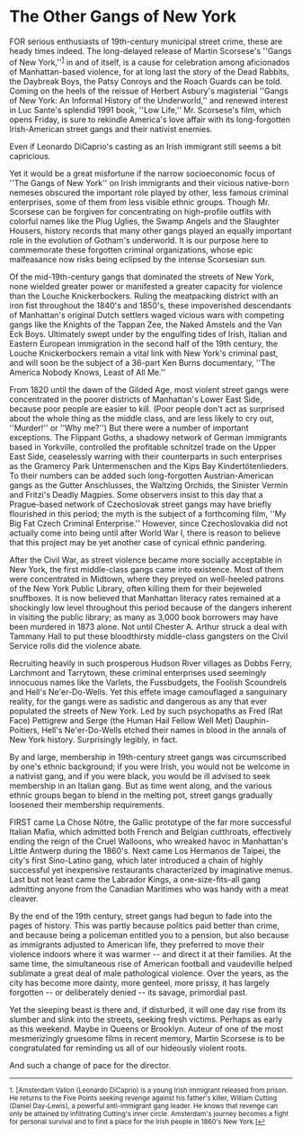 The Other Gangs of New York
==================


FOR serious enthusiasts of 19th-century municipal street crime, these are heady times indeed. The long-delayed release of Martin Scorsese's ''Gangs of New York,''<sup><a href="#fn1" id="ref1">1</a></sup> in and of itself, is a cause for celebration among aficionados of Manhattan-based violence, for at long last the story of the Dead Rabbits, the Daybreak Boys, the Patsy Conroys and the Roach Guards can be told. Coming on the heels of the reissue of Herbert Asbury's magisterial ''Gangs of New York: An Informal History of the Underworld,'' and renewed interest in Luc Sante's splendid 1991 book, ''Low Life,'' Mr. Scorsese's film, which opens Friday, is sure to rekindle America's love affair with its long-forgotten Irish-American street gangs and their nativist enemies.

Even if Leonardo DiCaprio's casting as an Irish immigrant still seems a bit capricious.

Yet it would be a great misfortune if the narrow socioeconomic focus of ''The Gangs of New York'' on Irish immigrants and their vicious native-born nemeses obscured the important role played by other, less famous criminal enterprises, some of them from less visible ethnic groups. Though Mr. Scorsese can be forgiven for concentrating on high-profile outfits with colorful names like the Plug Uglies, the Swamp Angels and the Slaughter Housers, history records that many other gangs played an equally important role in the evolution of Gotham's underworld. It is our purpose here to commemorate these forgotten criminal organizations, whose epic malfeasance now risks being eclipsed by the intense Scorsesian sun.

Of the mid-19th-century gangs that dominated the streets of New York, none wielded greater power or manifested a greater capacity for violence than the Louche Knickerbockers. Ruling the meatpacking district with an iron fist throughout the 1840's and 1850's, these impoverished descendants of Manhattan's original Dutch settlers waged vicious wars with competing gangs like the Knights of the Tappan Zee, the Naked Amstels and the Van Eck Boys. Ultimately swept under by the engulfing tides of Irish, Italian and Eastern European immigration in the second half of the 19th century, the Louche Knickerbockers remain a vital link with New York's criminal past, and will soon be the subject of a 36-part Ken Burns documentary, ''The America Nobody Knows, Least of All Me.''

From 1820 until the dawn of the Gilded Age, most violent street gangs were concentrated in the poorer districts of Manhattan's Lower East Side, because poor people are easier to kill. (Poor people don't act as surprised about the whole thing as the middle class, and are less likely to cry out, ''Murder!'' or ''Why me?'') But there were a number of important exceptions. The Flippant Goths, a shadowy network of German immigrants based in Yorkville, controlled the profitable schnitzel trade on the Upper East Side, ceaselessly warring with their counterparts in such enterprises as the Gramercy Park Untermenschen and the Kips Bay Kindertötenlieders. To their numbers can be added such long-forgotten Austrian-American gangs as the Gutter Anschlusses, the Waltzing Orchids, the Sinister Vermin and Fritzi's Deadly Magpies. Some observers insist to this day that a Prague-based network of Czechoslovak street gangs may have briefly flourished in this period; the myth is the subject of a forthcoming film, ''My Big Fat Czech Criminal Enterprise.'' However, since Czechoslovakia did not actually come into being until after World War I, there is reason to believe that this project may be yet another case of cynical ethnic pandering.

After the Civil War, as street violence became more socially acceptable in New York, the first middle-class gangs came into existence. Most of them were concentrated in Midtown, where they preyed on well-heeled patrons of the New York Public Library, often killing them for their bejeweled snuffboxes. It is now believed that Manhattan literacy rates remained at a shockingly low level throughout this period because of the dangers inherent in visiting the public library; as many as 3,000 book borrowers may have been murdered in 1873 alone. Not until Chester A. Arthur struck a deal with Tammany Hall to put these bloodthirsty middle-class gangsters on the Civil Service rolls did the violence abate.

Recruiting heavily in such prosperous Hudson River villages as Dobbs Ferry, Larchmont and Tarrytown, these criminal enterprises used seemingly innocuous names like the Varlets, the Fussbudgets, the Foolish Scoundrels and Hell's Ne'er-Do-Wells. Yet this effete image camouflaged a sanguinary reality, for the gangs were as sadistic and dangerous as any that ever populated the streets of New York. Led by such psychopaths as Fred (Rat Face) Pettigrew and Serge (the Human Hail Fellow Well Met) Dauphin-Poitiers, Hell's Ne'er-Do-Wells etched their names in blood in the annals of New York history. Surprisingly legibly, in fact.

By and large, membership in 19th-century street gangs was circumscribed by one's ethnic background; if you were Irish, you would not be welcome in a nativist gang, and if you were black, you would be ill advised to seek membership in an Italian gang. But as time went along, and the various ethnic groups began to blend in the melting pot, street gangs gradually loosened their membership requirements.

FIRST came La Chose Nôtre, the Gallic prototype of the far more successful Italian Mafia, which admitted both French and Belgian cutthroats, effectively ending the reign of the Cruel Walloons, who wreaked havoc in Manhattan's Little Antwerp during the 1860's. Next came Los Hermanos de Taipei, the city's first Sino-Latino gang, which later introduced a chain of highly successful yet inexpensive restaurants characterized by imaginative menus. Last but not least came the Labrador Kings, a one-size-fits-all gang admitting anyone from the Canadian Maritimes who was handy with a meat cleaver.

By the end of the 19th century, street gangs had begun to fade into the pages of history. This was partly because politics paid better than crime, and because being a policeman entitled you to a pension, but also because as immigrants adjusted to American life, they preferred to move their violence indoors where it was warmer -- and direct it at their families. At the same time, the simultaneous rise of American football and vaudeville helped sublimate a great deal of male pathological violence. Over the years, as the city has become more dainty, more genteel, more prissy, it has largely forgotten -- or deliberately denied -- its savage, primordial past.

Yet the sleeping beast is there and, if disturbed, it will one day rise from its slumber and slink into the streets, seeking fresh victims. Perhaps as early as this weekend. Maybe in Queens or Brooklyn. Auteur of one of the most mesmerizingly gruesome films in recent memory, Martin Scorsese is to be congratulated for reminding us all of our hideously violent roots.

And such a change of pace for the director.

   ---
   <sup id="fn1">1. [Amsterdam Vallon (Leonardo DiCaprio) is a young Irish immigrant released from prison. He returns to the Five Points seeking revenge against his father's killer, William Cutting (Daniel Day-Lewis), a powerful anti-immigrant gang leader. He knows that revenge can only be attained by infiltrating Cutting's inner circle. Amsterdam's journey becomes a fight for personal survival and to find a place for the Irish people in 1860's New York.]<a href="#ref1" title="Jump back to footnote 1 in the text.">↩</a></sup>
